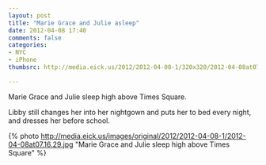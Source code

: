```yaml
---
layout: post
title: "Marie Grace and Julie asleep"
date: 2012-04-08 17:40
comments: false
categories: 
- NYC
- iPhone
thumbsrc: http://media.eick.us/2012/2012-04-08-1/320x320/2012-04-08at07.16.29.jpg

---
```

Marie Grace and Julie sleep high above Times Square.  

Libby still changes her into her nightgown and puts her to bed every night, and dresses her before school.



{% photo http://media.eick.us/images/original/2012/2012-04-08-1/2012-04-08at07.16.29.jpg "Marie Grace and Julie sleep high above Times Square" %}


